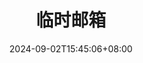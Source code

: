 ---
title: "临时邮箱"
date: 2024-09-02T15:45:06+08:00
draft: false

link: "https://tempmail.plus/zh/#!"
categories: ["邮箱服务"]
description: 临时邮箱


rating: 4.5
---
